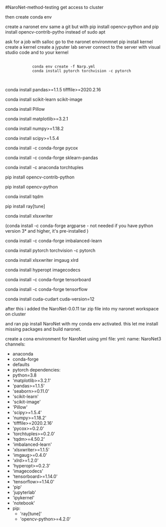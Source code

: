 #NaroNet-method-testing
get access to cluster 

then create conda env 

create a naronet env 
same a git but with 
pip install opencv-python and pip install opencv-contrib-pytho instead of sudo apt 

ask for a job with salloc 
go to the naronet environmnet 
pip install kernel 
create a kernel
create a jyputer lab server 
connect to the server with visual studio code and to your kernel 


<div class="highlight">
    <pre tabindex="0" class="chroma">
        <code class="language-fallback" data-lang="fallback">
            conda env create -f Narp.yml 
            conda install pytorch torchvision -c pytorch
        </code>
    </pre>
</div>


conda install pandas>=1.1.5 tifffile>=2020.2.16 

conda install scikit-learn scikit-image

conda install Pillow

conda install matplotlib>=3.2.1 

conda install numpy>=1.18.2

conda install scipy>=1.5.4

conda install -c conda-forge pycox
 
conda install -c conda-forge sklearn-pandas

conda install -c anaconda torchtuples

pip install opencv-contrib-python

pip install opencv-python

 conda install tqdm
 
pip install ray[tune]

conda install xlsxwriter

(conda install -c conda-forge argparse - not needed if you have python version 3* and higher, it's pre-installed )

conda install -c conda-forge imbalanced-learn
 
conda install pytorch torchvision -c pytorch

conda install xlsxwriter imgaug xlrd

conda install hyperopt imagecodecs

conda install -c conda-forge tensorboard

conda install -c conda-forge tensorflow
 
conda install cuda-cudart cuda-version=12




after this i added the NaroNet-0.0.11 tar zip file into my naronet workspace on cluster 

and ran pip install NaroNet with my conda env activated. this let me install missing packages and build naronet. 




create a cona environment for NaroNet using yml file: 
yml: 
name: NaroNet3
channels: 
- anaconda  
- conda-forge
- defaults 
- pytorch 
dependencies: 
- python=3.8
- 'matplotlib>=3.2.1'
- 'pandas>=1.1.5'
- 'seaborn>=0.11.0'
- 'scikit-learn'
- 'scikit-image'
- 'Pillow'
- 'scipy>=1.5.4'
- 'numpy>=1.18.2'
- 'tifffile>=2020.2.16'
- 'pycox>=0.2.0'
- 'torchtuples>=0.2.0'
- 'tqdm>=4.50.2'
- 'imbalanced-learn'
- 'xlsxwriter>=1.1.5'
- 'imgaug>=0.4.0'
- 'xlrd>=1.2.0'
- 'hyperopt>=0.2.3'
- 'imagecodecs'
- 'tensorboard>=1.14.0'
- 'tensorflow>=1.14.0'
- 'pip'
- 'jupyterlab'
- 'ipykernel'
- 'notebook'
- pip:
  - 'ray[tune]' 
  - 'opencv-python>=4.2.0'





